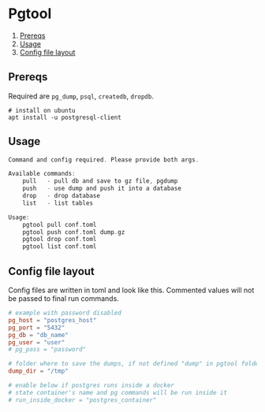 # Pgtool

<!--- mdtoc: toc begin -->

1. [Prereqs](#prereqs)
2. [Usage](#usage)
3. [Config file layout](#config-file-layout)<!--- mdtoc: toc end -->

## Prereqs

Required are `pg_dump`, `psql`, `createdb`, `dropdb`.

```shell
# install on ubuntu
apt install -u postgresql-client
```

## Usage

```go mdox-exec="cat doc/help.txt"
Command and config required. Please provide both args.

Available commands:
    pull   - pull db and save to gz file, pgdump
    push   - use dump and push it into a database
    drop   - drop database
    list   - list tables

Usage:
    pgtool pull conf.toml
    pgtool push conf.toml dump.gz
    pgtool drop conf.toml
    pgtool list conf.toml
```

## Config file layout

Config files are written in toml and look like this. Commented values will not be passed to final run commands.

```toml
# example with password disabled
pg_host = "postgres_host"
pg_port = "5432"
pg_db = "db_name"
pg_user = "user"
# pg_pass = "password"

# folder where to save the dumps, if not defined "dump" in pgtool folder is used
dump_dir = "/tmp"

# enable below if postgres runs inside a docker
# state container's name and pg commands will be run inside it
# run_inside_docker = "postgres_container"
```
